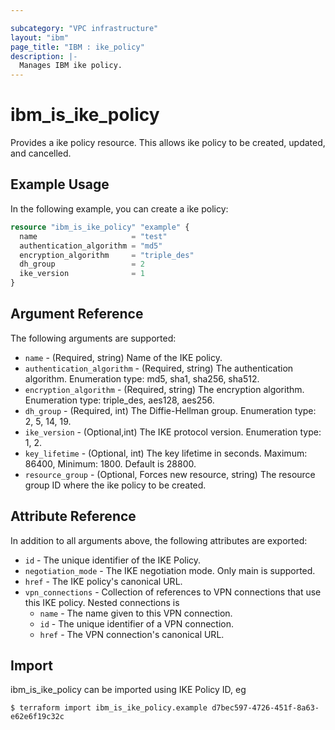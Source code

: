 ```yaml
---

subcategory: "VPC infrastructure"
layout: "ibm"
page_title: "IBM : ike_policy"
description: |-
  Manages IBM ike policy.
---
```


# ibm\_is_ike_policy

Provides a ike policy resource. This allows ike policy to be created, updated, and cancelled.


## Example Usage

In the following example, you can create a ike policy:

```terraform
resource "ibm_is_ike_policy" "example" {
  name                     = "test"
  authentication_algorithm = "md5"
  encryption_algorithm     = "triple_des"
  dh_group                 = 2
  ike_version              = 1
}

```

## Argument Reference

The following arguments are supported:

* `name` - (Required, string) Name of the IKE policy.
* `authentication_algorithm` - (Required, string)  The authentication algorithm. Enumeration type: md5, sha1, sha256, sha512.
* `encryption_algorithm` - (Required, string) The encryption algorithm. Enumeration type: triple_des, aes128, aes256.
* `dh_group` - (Required, int) The Diffie-Hellman group. Enumeration type: 2, 5, 14, 19.
* `ike_version` - (Optional,int) The IKE protocol version. Enumeration type: 1, 2.
* `key_lifetime` - (Optional, int) The key lifetime in seconds. Maximum: 86400, Minimum: 1800. Default is 28800.
* `resource_group` - (Optional, Forces new resource, string) The resource group ID where the ike policy to be created.

## Attribute Reference

In addition to all arguments above, the following attributes are exported:

* `id` - The unique identifier of the IKE Policy.
* `negotiation_mode` - The IKE negotiation mode. Only main is supported.
* `href` - The IKE policy's canonical URL.
* `vpn_connections` - Collection of references to VPN connections that use this IKE policy. Nested connections is
	* `name` - The name given to this VPN connection.
	* `id` -  The unique identifier of a VPN connection.
	* `href` - The VPN connection's canonical URL.

## Import

ibm_is_ike_policy can be imported using IKE Policy ID, eg

```
$ terraform import ibm_is_ike_policy.example d7bec597-4726-451f-8a63-e62e6f19c32c
```